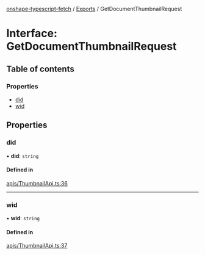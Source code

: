 [onshape-typescript-fetch](../README.md) / [Exports](../modules.md) / GetDocumentThumbnailRequest

# Interface: GetDocumentThumbnailRequest

## Table of contents

### Properties

- [did](GetDocumentThumbnailRequest.md#did)
- [wid](GetDocumentThumbnailRequest.md#wid)

## Properties

### did

• **did**: `string`

#### Defined in

[apis/ThumbnailApi.ts:36](https://github.com/toebes/onshape-typescript-fetch/blob/3e11ae1/apis/ThumbnailApi.ts#L36)

___

### wid

• **wid**: `string`

#### Defined in

[apis/ThumbnailApi.ts:37](https://github.com/toebes/onshape-typescript-fetch/blob/3e11ae1/apis/ThumbnailApi.ts#L37)
